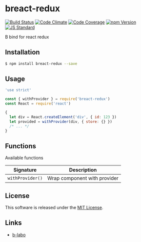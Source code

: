 breact-redux
==========

<!---
This file is generated by ape-tmpl. Do not update manually.
--->

<!-- Badge Start -->
<a name="badges"></a>

[![Build Status][bd_travis_shield_url]][bd_travis_url]
[![Code Climate][bd_codeclimate_shield_url]][bd_codeclimate_url]
[![Code Coverage][bd_codeclimate_coverage_shield_url]][bd_codeclimate_url]
[![npm Version][bd_npm_shield_url]][bd_npm_url]
[![JS Standard][bd_standard_shield_url]][bd_standard_url]

[bd_repo_url]: https://github.com/b-labo/breact-redux
[bd_travis_url]: http://travis-ci.org/b-labo/breact-redux
[bd_travis_shield_url]: http://img.shields.io/travis/b-labo/breact-redux.svg?style=flat
[bd_travis_com_url]: http://travis-ci.com/b-labo/breact-redux
[bd_travis_com_shield_url]: https://api.travis-ci.com/b-labo/breact-redux.svg?token=
[bd_license_url]: https://github.com/b-labo/breact-redux/blob/master/LICENSE
[bd_codeclimate_url]: http://codeclimate.com/github/b-labo/breact-redux
[bd_codeclimate_shield_url]: http://img.shields.io/codeclimate/github/b-labo/breact-redux.svg?style=flat
[bd_codeclimate_coverage_shield_url]: http://img.shields.io/codeclimate/coverage/github/b-labo/breact-redux.svg?style=flat
[bd_gemnasium_url]: https://gemnasium.com/b-labo/breact-redux
[bd_gemnasium_shield_url]: https://gemnasium.com/b-labo/breact-redux.svg
[bd_npm_url]: http://www.npmjs.org/package/breact-redux
[bd_npm_shield_url]: http://img.shields.io/npm/v/breact-redux.svg?style=flat
[bd_standard_url]: http://standardjs.com/
[bd_standard_shield_url]: https://img.shields.io/badge/code%20style-standard-brightgreen.svg

<!-- Badge End -->


<!-- Description Start -->
<a name="description"></a>

B bind for react redux

<!-- Description End -->


<!-- Overview Start -->
<a name="overview"></a>



<!-- Overview End -->


<!-- Sections Start -->
<a name="sections"></a>

<!-- Section from "doc/guides/01.Installation.md.hbs" Start -->

<a name="section-doc-guides-01-installation-md"></a>

Installation
-----

```bash
$ npm install breact-redux --save
```


<!-- Section from "doc/guides/01.Installation.md.hbs" End -->

<!-- Section from "doc/guides/02.Usage.md.hbs" Start -->

<a name="section-doc-guides-02-usage-md"></a>

Usage
---------

```javascript
'use strict'

const { withProvider } = require('breact-redux')
const React = require('react')

{
  let div = React.createElement('div', { id: 123 })
  let provided = withProvider(div, { store: {} })
  /* ... */
}

```


<!-- Section from "doc/guides/02.Usage.md.hbs" End -->

<!-- Section from "doc/guides/03.Functions.md.hbs" Start -->

<a name="section-doc-guides-03-functions-md"></a>

Functions
---------

Available functions

| Signature | Description |
| ---- | ----------- |
| `withProvider()` | Wrap component with provider |


<!-- Section from "doc/guides/03.Functions.md.hbs" End -->


<!-- Sections Start -->


<!-- LICENSE Start -->
<a name="license"></a>

License
-------
This software is released under the [MIT License](https://github.com/b-labo/breact-redux/blob/master/LICENSE).

<!-- LICENSE End -->


<!-- Links Start -->
<a name="links"></a>

Links
------

+ [b-labo][b_labo_url]

[b_labo_url]: https://github.com/b-labo

<!-- Links End -->
